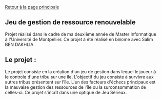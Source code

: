 
[Retour à la page principale](https://andrequentin.github.io/)

## Jeu de gestion de ressource renouvelable

Projet réalisé dans le cadre de ma deuxième année de Master Informatique à l'Université de Montpellier. Ce projet à été réalisé en binome avec Salim BEN DAKHLIA.

## Le projet :

Le projet consiste en la création d'un jeu de gestion dans lequel le joueur à le controle d'une tribu sur une île. L'objectif du jeu consiste à survivre aux autres tribus présentent sur l'île. L'un des facteurs d'échecs principaux est la mauvaise gestion des ressources  de l'île ou la surconsommation de celles-ci. Ce projet s'incrit dans une optique de Jeu Sérieux.

<br><br>
